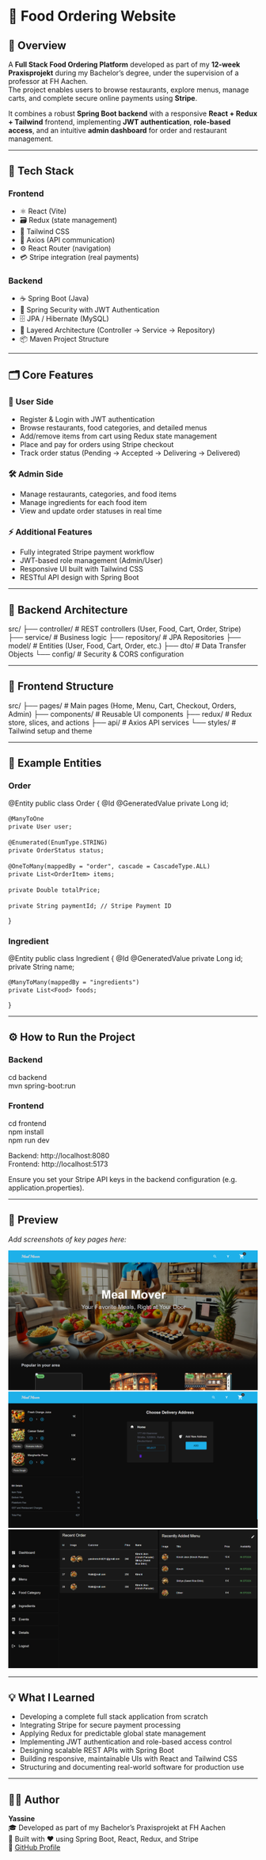 # 🍔 Food Ordering Website

## 🚀 Overview  
A **Full Stack Food Ordering Platform** developed as part of my **12-week Praxisprojekt** during my Bachelor’s degree, under the supervision of a professor at FH Aachen.  
The project enables users to browse restaurants, explore menus, manage carts, and complete secure online payments using **Stripe**.  

It combines a robust **Spring Boot backend** with a responsive **React + Redux + Tailwind** frontend, implementing **JWT authentication**, **role-based access**, and an intuitive **admin dashboard** for order and restaurant management.

---

## 🧩 Tech Stack

### **Frontend**
- ⚛️ React (Vite)
- 🗃️ Redux (state management)
- 🎨 Tailwind CSS
- 🔄 Axios (API communication)
- ⚙️ React Router (navigation)
- 💳 Stripe integration (real payments)

### **Backend**
- ☕ Spring Boot (Java)
- 🔐 Spring Security with JWT Authentication
- 🗄️ JPA / Hibernate (MySQL)
- 🧠 Layered Architecture (Controller → Service → Repository)
- 📦 Maven Project Structure

---

## 🗂️ Core Features

### 👤 **User Side**
- Register & Login with JWT authentication  
- Browse restaurants, food categories, and detailed menus  
- Add/remove items from cart using Redux state management  
- Place and pay for orders using Stripe checkout  
- Track order status (Pending → Accepted → Delivering → Delivered)  

### 🛠️ **Admin Side**
- Manage restaurants, categories, and food items  
- Manage ingredients for each food item  
- View and update order statuses in real time  

### ⚡ **Additional Features**
- Fully integrated Stripe payment workflow  
- JWT-based role management (Admin/User)  
- Responsive UI built with Tailwind CSS  
- RESTful API design with Spring Boot  

---

## 🧱 Backend Architecture

src/
├── controller/      # REST controllers (User, Food, Cart, Order, Stripe)
├── service/         # Business logic
├── repository/      # JPA Repositories
├── model/           # Entities (User, Food, Cart, Order, etc.)
├── dto/             # Data Transfer Objects
└── config/          # Security & CORS configuration

---

## 🎨 Frontend Structure

src/
├── pages/           # Main pages (Home, Menu, Cart, Checkout, Orders, Admin)
├── components/      # Reusable UI components
├── redux/           # Redux store, slices, and actions
├── api/             # Axios API services
└── styles/          # Tailwind setup and theme

---

## 🧾 Example Entities

### **Order**
@Entity
public class Order {
    @Id @GeneratedValue
    private Long id;

    @ManyToOne
    private User user;

    @Enumerated(EnumType.STRING)
    private OrderStatus status;

    @OneToMany(mappedBy = "order", cascade = CascadeType.ALL)
    private List<OrderItem> items;

    private Double totalPrice;

    private String paymentId; // Stripe Payment ID
}

### **Ingredient**
@Entity
public class Ingredient {
    @Id @GeneratedValue
    private Long id;
    private String name;

    @ManyToMany(mappedBy = "ingredients")
    private List<Food> foods;
}

---

## ⚙️ How to Run the Project

### **Backend**
cd backend  
mvn spring-boot:run  

### **Frontend**
cd frontend  
npm install  
npm run dev  

Backend: http://localhost:8080  
Frontend: http://localhost:5173  

Ensure you set your Stripe API keys in the backend configuration (e.g. application.properties).

---

## 📸 Preview  
_Add screenshots of key pages here:_

![Homepage Screenshot](screenshots/home.png)  
![Cart and Checkout](screenshots/checkout.png)  
![Admin Dashboard](screenshots/HomeAdmin.png)

---

## 💡 What I Learned
- Developing a complete full stack application from scratch  
- Integrating Stripe for secure payment processing  
- Applying Redux for predictable global state management  
- Implementing JWT authentication and role-based access control  
- Designing scalable REST APIs with Spring Boot  
- Building responsive, maintainable UIs with React and Tailwind CSS  
- Structuring and documenting real-world software for production use  

---

## 🧑‍💻 Author
**Yassine**  
🎓 Developed as part of my Bachelor’s Praxisprojekt at FH Aachen  
📍 Built with ❤️ using Spring Boot, React, Redux, and Stripe  
🔗 [GitHub Profile](https://github.com/yassine1237)
